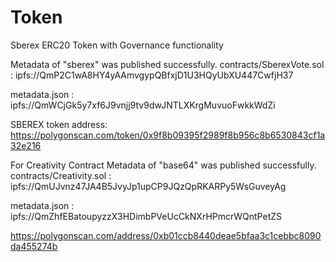 # Token
Sberex ERC20 Token with Governance functionality

Metadata of "sberex" was published successfully.
contracts/SberexVote.sol : 
ipfs://QmP2C1wA8HY4yAAmvgypQBfxjD1U3HQyUbXU447CwfjH37

metadata.json : 
ipfs://QmWCjGk5y7xf6J9vnjj9tv9dwJNTLXKrgMuvuoFwkkWdZi

SBEREX token address:
https://polygonscan.com/token/0x9f8b09395f2989f8b956c8b6530843cf1a32e216

For Creativity Contract
Metadata of "base64" was published successfully.
contracts/Creativity.sol : 
ipfs://QmUJvnz47JA4B5JvyJp1upCP9JQzQpRKARPy5WsGuveyAg

metadata.json : 
ipfs://QmZhfEBatoupyzzX3HDimbPVeUcCkNXrHPmcrWQntPetZS

https://polygonscan.com/address/0xb01ccb8440deae5bfaa3c1cebbc8090da455274b
